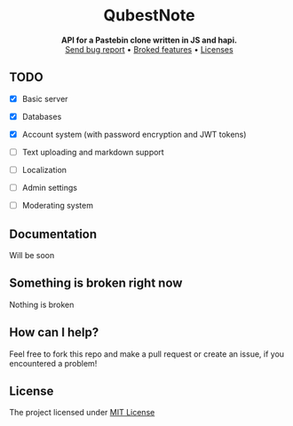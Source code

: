 <div align="center">
<h1>QubestNote</h1>
</div>

<div align="center">
    <b>API for a Pastebin clone written in JS and hapi.</b><br>
    <a href="https://gitlab.com/DebilosTeam/QubestPaste/-/issues">Send bug report</a>
    •
    <a href="https://gitlab.com/DebilosTeam/QubestPaste#something-is-broken-right-now">Broked features</a>
    •
    <a href="https://gitlab.com/DebilosTeam/QubestPaste#licenses">Licenses</a>
</div>


## TODO
- [X] Basic server
- [X] Databases
- [X] Account system (with password encryption and JWT tokens)
- [ ] Text uploading and markdown support
- [ ] Localization
- [ ] Admin settings
- [ ] Moderating system


## Documentation
Will be soon


## Something is broken right now
Nothing is broken


## How can I help?
Feel free to fork this repo and make a pull request or create an issue, if you encountered a problem!


## License
The project licensed under [MIT License](https://gitlab.com/DebilosTeam/QubestNoteApiJs/-/blob/main/LICENSE)
